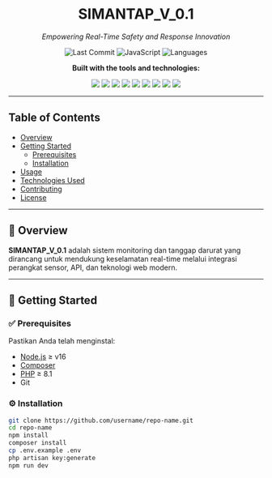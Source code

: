 <h1 align="center">SIMANTAP_V_0.1</h1>

<p align="center"><em>Empowering Real-Time Safety and Response Innovation</em></p>

<p align="center">
  <img alt="Last Commit" src="https://img.shields.io/github/last-commit/username/repo-name?label=last%20commit">
  <img alt="JavaScript" src="https://img.shields.io/badge/javascript-65.9%25-blue">
  <img alt="Languages" src="https://img.shields.io/badge/languages-6-blue">
</p>

<p align="center"><strong>Built with the tools and technologies:</strong></p>

<p align="center">
  <img src="https://img.shields.io/badge/-JSON-black?logo=json&logoColor=white" />
  <img src="https://img.shields.io/badge/-Markdown-grey?logo=markdown&logoColor=white" />
  <img src="https://img.shields.io/badge/-npm-cb3837?logo=npm&logoColor=white" />
  <img src="https://img.shields.io/badge/-Composer-brown?logo=composer&logoColor=white" />
  <img src="https://img.shields.io/badge/-JavaScript-yellow?logo=javascript&logoColor=black" />
  <img src="https://img.shields.io/badge/-XML-blue?logo=xml&logoColor=white" />
  <img src="https://img.shields.io/badge/-PHP-777bb3?logo=php&logoColor=white" />
  <img src="https://img.shields.io/badge/-Vite-646cff?logo=vite&logoColor=white" />
  <img src="https://img.shields.io/badge/-Axios-8a2be2?logo=axios&logoColor=white" />
</p>

---

## Table of Contents

- [Overview](#overview)
- [Getting Started](#getting-started)
  - [Prerequisites](#prerequisites)
  - [Installation](#installation)
- [Usage](#usage)
- [Technologies Used](#technologies-used)
- [Contributing](#contributing)
- [License](#license)

---

## 📖 Overview

**SIMANTAP_V_0.1** adalah sistem monitoring dan tanggap darurat yang dirancang untuk mendukung keselamatan real-time melalui integrasi perangkat sensor, API, dan teknologi web modern.

---

## 🚀 Getting Started

### ✅ Prerequisites

Pastikan Anda telah menginstal:

- [Node.js](https://nodejs.org/) ≥ v16
- [Composer](https://getcomposer.org/)
- [PHP](https://www.php.net/) ≥ 8.1
- Git

### ⚙️ Installation

```bash
git clone https://github.com/username/repo-name.git
cd repo-name
npm install
composer install
cp .env.example .env
php artisan key:generate
npm run dev
